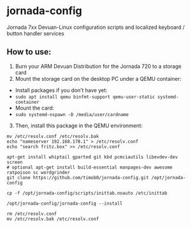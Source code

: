 jornada-config
================

Jornada 7xx Devuan-Linux configuration scripts and localized keyboard / button handler services

How to use:
-----------
1. Burn your ARM Devuan Distribution for the Jornada 720 to a storage card
2. Mount the storage card on the desktop PC under a QEMU container:
  - Install packages if you don't have yet: 
  - `sudo apt install qemu binfmt-support qemu-user-static systemd-container`
  - Mount the card:
  - `sudo systemd-nspawn -D /media/user/cardname`
3. Then, install this package in the QEMU environment:

```
mv /etc/resolv.conf /etc/resolv.bak
echo "nameserver 192.168.178.1" > /etc/resolv.conf 
echo "search fritz.box" >> /etc/resolv.conf
 
apt-get install whiptail gparted git kbd pcmciautils libevdev-dev screen
# optional apt-get install build-essential manpages-dev awesome ratpoison sc wordgrinder
git clone https://github.com/timob0/jornada-config.git /opt/jornada-config

cp -f /opt/jornada-config/scripts/inittab.noauto /etc/inittab

/opt/jornada-config/jornada-config --install

rm /etc/resolv.conf
mv /etc/resolv.bak /etc/resolv.conf
```

